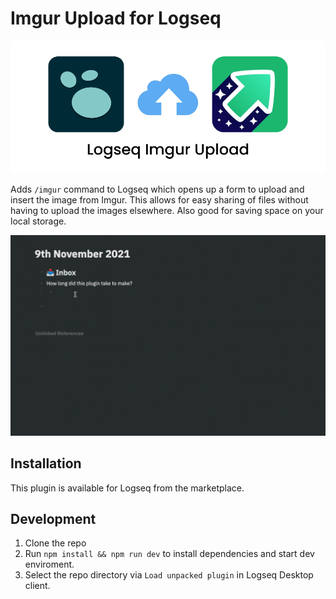 # Imgur Upload for Logseq

![cover](./cover.png)

Adds `/imgur` command to Logseq which opens up a form to upload and insert the image from Imgur. This allows for easy sharing of files without having to upload the images elsewhere. Also good for saving space on your local storage.

![demo](./demo.gif)

## Installation

This plugin is available for Logseq from the marketplace.

## Development

1. Clone the repo
2. Run `npm install && npm run dev` to install dependencies and start dev enviroment.
3. Select the repo directory via `Load unpacked plugin` in Logseq Desktop client.
